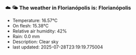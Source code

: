 ### ☁️ 🌤️  The weather in Florianópolis is: Florianópolis

- Temperature: 16.57°C
- On flesh: 15.38°C
- Relative air humidity: 42%
- Rain: 0.0 mm
- Description: Clear sky
- last updated: 2025-07-28T23:19:19.775004
